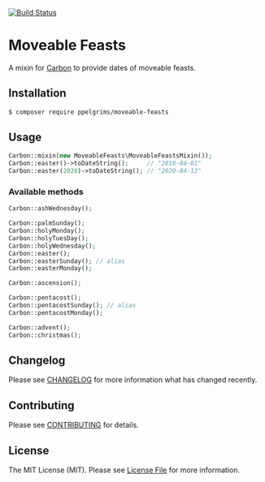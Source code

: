 [![Build Status](https://travis-ci.org/ppelgrims/moveable-feasts.svg?branch=master)](https://travis-ci.org/ppelgrims/moveable-feasts)

# Moveable Feasts

A mixin for [Carbon](https://github.com/briannesbitt/carbon) to provide dates of moveable feasts.

## Installation

```bash
$ composer require ppelgrims/moveable-feasts
```

## Usage

```php
Carbon::mixin(new MoveableFeasts\MoveableFeastsMixin());
Carbon::easter()->toDateString();     // "2018-04-01"
Carbon::easter(2020)->toDateString(); // "2020-04-12"
```

### Available methods

```php
Carbon::ashWednesday();

Carbon::palmSunday();
Carbon::holyMonday();
Carbon::holyTuesDay();
Carbon::holyWednesday();
Carbon::easter();
Carbon::easterSunday(); // alias
Carbon::easterMonday();

Carbon::ascension();

Carbon::pentacost();
Carbon::pentacostSunday(); // alias
Carbon::pentacostMonday();

Carbon::advent();
Carbon::christmas();
```


## Changelog

Please see [CHANGELOG](CHANGELOG.md) for more information what has changed recently.


## Contributing

Please see [CONTRIBUTING](CONTRIBUTING.md) for details.

## License

The MIT License (MIT). Please see [License File](LICENSE) for more information.
